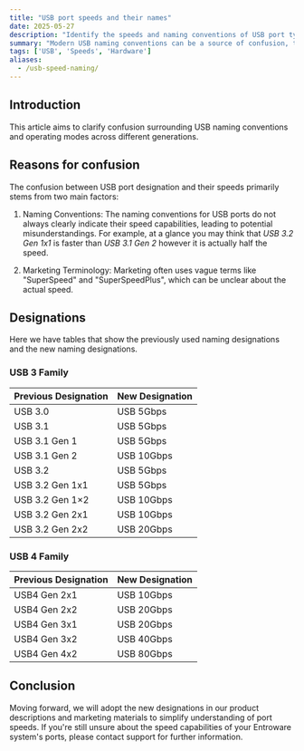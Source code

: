 ```yaml
---
title: "USB port speeds and their names"
date: 2025-05-27
description: "Identify the speeds and naming conventions of USB port types."
summary: "Modern USB naming conventions can be a source of confusion, this article will help you to identify the different versions, generations, and operating modes with their respective speeds."
tags: ['USB', 'Speeds', 'Hardware']
aliases:
  - /usb-speed-naming/
---
```


## Introduction
This article aims to clarify confusion surrounding USB naming conventions and operating modes across different generations.


## Reasons for confusion

﻿The confusion between USB port designation and their speeds primarily stems from two main factors:

1) Naming Conventions: The naming conventions for USB ports do not always clearly indicate their speed capabilities, leading to potential misunderstandings. For example, at a glance you may think that *USB 3.2 Gen 1x1* is faster than *USB 3.1 Gen 2* however it is actually half the speed.


2) Marketing Terminology: Marketing often uses vague terms like "SuperSpeed" and "SuperSpeedPlus", which can be unclear about the actual speed.


## Designations

Here we have tables that show the previously used naming designations and the new naming designations.

### USB 3 Family

| Previous Designation | New Designation |
| -------------------- | --------------- |
| USB 3.0              | USB 5Gbps       |
| USB 3.1              | USB 5Gbps       |
| USB 3.1 Gen 1        | USB 5Gbps       |
| USB 3.1 Gen 2        | USB 10Gbps      |
| USB 3.2              | USB 5Gbps       |
| USB 3.2 Gen 1x1      | USB 5Gbps       |
| USB 3.2 Gen 1×2      | USB 10Gbps      |
| USB 3.2 Gen 2x1      | USB 10Gbps      |
| USB 3.2 Gen 2x2      | USB 20Gbps      |


### USB 4 Family

| Previous Designation | New Designation |
| -------------------- | --------------- |
| USB4 Gen 2x1         | USB 10Gbps      |
| USB4 Gen 2x2         | USB 20Gbps      |
| USB4 Gen 3x1         | USB 20Gbps      |
| USB4 Gen 3x2         | USB 40Gbps      |
| USB4 Gen 4x2         | USB 80Gbps      |




## Conclusion
Moving forward, we will adopt the new designations in our product descriptions and marketing materials to simplify understanding of port speeds. If you're still unsure about the speed capabilities of your Entroware system's ports, please contact support for further information.
